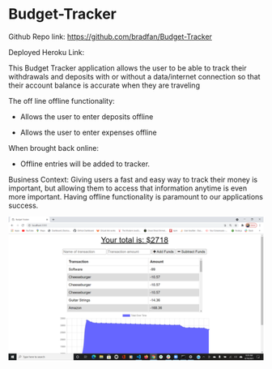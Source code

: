 # Budget-Tracker

Github Repo link: https://github.com/bradfan/Budget-Tracker

Deployed Heroku Link: 

This Budget Tracker application allows the user to be able to track their withdrawals and deposits with or without a data/internet connection so that their account balance is accurate when they are traveling

The off line offline functionality:

* Allows the user to enter deposits offline

* Allows the user to enter expenses offline

When brought back online:

* Offline entries will be added to tracker.

Business Context:
Giving users a fast and easy way to track their money is important, but allowing them to access that information anytime is even more important. Having offline functionality is paramount to our applications success.

![Tracker](./images/README.png)